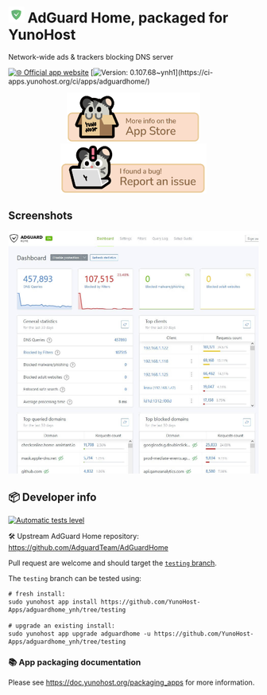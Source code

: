 <!--
N.B.: This README was automatically generated by <https://github.com/YunoHost/apps_tools/blob/main/readme_generator>
It shall NOT be edited by hand.
-->

<h1>
  <img src="https://raw.githubusercontent.com/YunoHost/apps/main/logos/adguardhome.png" width="32px" alt="Logo of AdGuard Home">
  AdGuard Home, packaged for YunoHost
</h1>

Network-wide ads & trackers blocking DNS server

[![🌐 Official app website](https://img.shields.io/badge/Official_app_website-darkgreen?style=for-the-badge)](https://adguard.com/adguard-home.html)
[![Version: 0.107.68~ynh1](https://img.shields.io/badge/Version-0.107.68~ynh1-rgb(18,138,11)?style=for-the-badge)](https://ci-apps.yunohost.org/ci/apps/adguardhome/)

<div align="center">
<a href="https://apps.yunohost.org/app/adguardhome"><img height="100px" src="https://github.com/YunoHost/yunohost-artwork/raw/refs/heads/main/badges/neopossum-badges/badge_more_info_on_the_appstore.svg"/></a>
<a href="https://github.com/YunoHost-Apps/adguardhome_ynh/issues"><img height="100px" src="https://github.com/YunoHost/yunohost-artwork/raw/refs/heads/main/badges/neopossum-badges/badge_report_an_issue.svg"/></a>
</div>


## Screenshots
![Screenshot of AdGuard Home](./doc/screenshots/screenshot.jpg)

## 📦 Developer info

[![Automatic tests level](https://apps.yunohost.org/badge/cilevel/adguardhome)](https://ci-apps.yunohost.org/ci/apps/adguardhome/)

🛠️ Upstream AdGuard Home repository: <https://github.com/AdguardTeam/AdGuardHome>

Pull request are welcome and should target the [`testing` branch](https://github.com/YunoHost-Apps/adguardhome_ynh/tree/testing).

The `testing` branch can be tested using:
```
# fresh install:
sudo yunohost app install https://github.com/YunoHost-Apps/adguardhome_ynh/tree/testing

# upgrade an existing install:
sudo yunohost app upgrade adguardhome -u https://github.com/YunoHost-Apps/adguardhome_ynh/tree/testing
```

### 📚 App packaging documentation

Please see <https://doc.yunohost.org/packaging_apps> for more information.